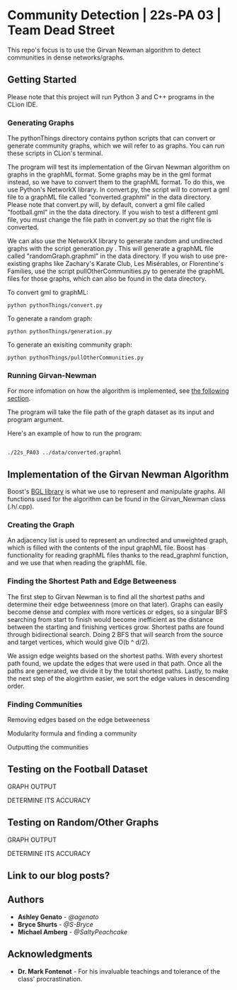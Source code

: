 # Community Detection | 22s-PA 03 | Team Dead Street

This repo's focus is to use the Girvan Newman algorithm to detect communities in dense networks/graphs.

## Getting Started

Please note that this project will run Python 3 and C++ programs in the CLion IDE.

### Generating Graphs

The pythonThings directory contains python scripts that can convert or generate community graphs, which we will refer to as graphs. You can run these scripts in
CLion's terminal.

The program will test its implementation of the Girvan Newman algorithm on graphs in the graphML format. Some graphs may be in the gml format instead, so
we have to convert them to the graphML format. To do this, we use Python's NetworkX library. In convert.py, the script will to convert a gml file to a graphML file
called "converted.graphml" in the data directory. Please note that convert.py will, by default, convert a gml file called "football.gml" in the the data
directory. If you wish to test a different gml file, you must change the file path in convert.py so that the right file is converted.

We can also use the NetworkX library to generate random and undirected graphs with the script generation.py . This will generate a graphML file called
"randomGraph.graphml" in the data directory. If you wish to use pre-existing graphs like Zachary's Karate Club, Les Misérables, or Florentine's Families, use the
script pullOtherCommunities.py to generate the graphML files for those graphs, which can also be found in the data directory.


To convert gml to graphML:
```
python pythonThings/convert.py
```

To generate a random graph:
```
python pythonThings/generation.py
```

To generate an exisiting community graph:
```
python pythonThings/pullOtherCommunities.py
```

### Running Girvan-Newman

For more infomation on how the algorithm is implemented, see [the following section](#Implementation-of-the-Girvan-Newman-Algorithm).

The program will take the file path of the graph dataset as its input and program argument.

Here's an example of how to run the program:
```

./22s_PA03 ../data/converted.graphml
```


## Implementation of the Girvan Newman Algorithm

Boost's [BGL library](https://www.boost.org/doc/libs/1_78_0/libs/graph/doc/index.html) is what we use to represent and manipulate graphs. All functions used for
the algorithm can be found in the Girvan_Newman class (.h/.cpp).

### Creating the Graph

An adjacency list is used to represent an undirected and unweighted graph, which is filled with the contents of the input graphML file. Boost has functionality for reading graphML files thanks to the read_graphml function, and we use that when reading the graphML file.

### Finding the Shortest Path and Edge Betweeness

The first step to Girvan Newman is to find all the shortest paths and determine their edge betweenness (more on that later). Graphs can easily become dense and complex with more vertices or edges, so a singular BFS searching from start to finish would become inefficient as the distance between the starting and finishing vertices grow. Shortest paths are found through bidirectional search. Doing 2 BFS that will search from the source and target vertices, which would give O(b ^ d/2).

We assign edge weights based on the shortest paths. With every shortest path found, we update the edges that were used in that path. Once all the paths
are generated, we divide it by the total shortest paths. Lastly, to make the next step of the alogirthm easier, we sort the edge values in descending order.

### Finding Communities

Removing edges based on the edge betweeness

Modularity formula and finding a community

Outputting the communities


## Testing on the Football Dataset

GRAPH OUTPUT

DETERMINE ITS ACCURACY


## Testing on Random/Other Graphs

GRAPH OUTPUT

DETERMINE ITS ACCURACY


## Link to our blog posts?


## Authors

* **Ashley Genato** - *@agenato*
* **Bryce Shurts** - *@S-Bryce*
* **Michael Amberg** - *@SaltyPeachcake*


## Acknowledgments

* **Dr. Mark Fontenot** - For his invaluable teachings and tolerance of the class' procrastination.
